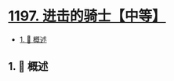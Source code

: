 # [1197. 进击的骑士【中等】](https://github.com/Tdahuyou/TNotes.leetcode/tree/main/notes/1197.%20%E8%BF%9B%E5%87%BB%E7%9A%84%E9%AA%91%E5%A3%AB%E3%80%90%E4%B8%AD%E7%AD%89%E3%80%91)

<!-- region:toc -->

- [1. 📝 概述](#1--概述)

<!-- endregion:toc -->

## 1. 📝 概述
